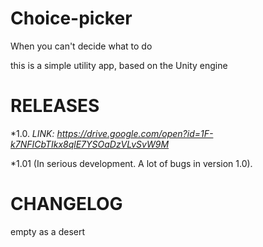 # Choice-picker
When you can't decide what to do

this is a simple utility app, based on the Unity engine

# RELEASES
*1.0. *LINK: https://drive.google.com/open?id=1F-k7NFICbTIkx8qlE7YSOaDzVLvSvW9M*

*1.01 (In serious development. A lot of bugs in version 1.0).

# CHANGELOG
empty as a desert
